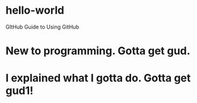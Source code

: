 # hello-world
GItHub Guide to Using GitHub
# New to programming. Gotta get gud.
# I explained what I gotta do. Gotta get gud1!
